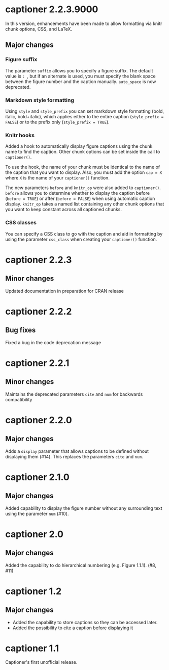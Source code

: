 # captioner 2.2.3.9000

In this version, enhancements have been made to allow formatting via knitr
chunk options, CSS, and LaTeX.

## Major changes

### Figure suffix

The parameter `suffix` allows you to specify a figure suffix.  The default
value is `: `, but if an alternate is used, you must specify the blank space
between the figure number and the caption manually.  `auto_space` is now
deprecated.

### Markdown style formatting

Using `style` and `style_prefix` you can set markdown style formatting (bold,
italic, bold+italic), which applies either to the entire caption
(`style_prefix = FALSE`) or to the prefix only (`style_prefix = TRUE`).

### Knitr hooks

Added a hook to automatically display figure captions using the chunk name
to find the caption.  Other chunk options can be set inside the call to
`captioner()`.

To use the hook, the name of your chunk must be identical to the name of the
caption that you want to display.  Also, you must add the option `cap = X`
where `X` is the name of your `captioner()` function.

The new parameters `before` and `knitr_op` were also added to `captioner()`.
`before` allows you to determine whether to display the caption before
(`before = TRUE`) or after (`before = FALSE`) when using automatic caption
display. `knitr_op` takes a named list containing any other chunk options that
you want to keep constant across all captioned chunks.

### CSS classes

You can specify a CSS class to go with the caption and aid in formatting by
using the parameter `css_class` when creating your `captioner()` function.

# captioner 2.2.3

## Minor changes

Updated documentation in preparation for CRAN release

# captioner 2.2.2

## Bug fixes

Fixed a bug in the code deprecation message

# captioner 2.2.1

## Minor changes

Maintains the deprecated parameters `cite` and `num` for backwards compatibility

# captioner 2.2.0

## Major changes

Adds a `display` parameter that allows captions to be defined without displaying them (#14).  This replaces the parameters `cite` and `num`.

# captioner 2.1.0

## Major changes

Added capability to display the figure number without any surrounding text using the parameter `num` (#10).

# captioner 2.0

## Major changes

Added the capability to do hierarchical numbering (e.g. Figure 1.1.1). (#8, #11)

# captioner 1.2

## Major changes

* Added the capability to store captions so they can be accessed later.
* Added the possibility to cite a caption before displaying it

# captioner 1.1

Captioner's first unofficial release.